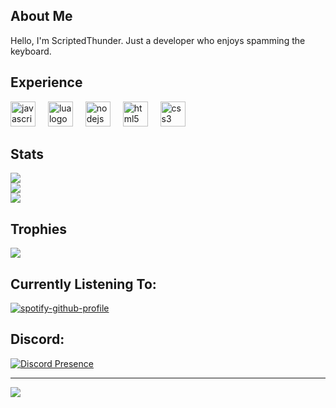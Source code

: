 
## About Me
Hello, I'm ScriptedThunder.
Just a developer who enjoys spamming the keyboard.

## Experience
<div align="left">
  <img src="https://img.shields.io/badge/JavaScript-F7DF1E?logo=javascript&logoColor=black&style=for-the-badge" height="40" alt="javascript logo"  />
  <img width="12" />
  <img src="https://img.shields.io/badge/Lua-2C2D72?logo=lua&logoColor=white&style=for-the-badge" height="40" alt="lua logo"  />
  <img width="12" />
  <img src="https://img.shields.io/badge/Node.js-339933?logo=nodedotjs&logoColor=white&style=for-the-badge" height="40" alt="nodejs logo"  />
  <img width="12" />
  <img src="https://img.shields.io/badge/HTML5-E34F26?logo=html5&logoColor=white&style=for-the-badge" height="40" alt="html5 logo"  />
  <img width="12" />
  <img src="https://img.shields.io/badge/CSS3-1572B6?logo=css3&logoColor=white&style=for-the-badge" height="40" alt="css3 logo"  />
</div>

## Stats
![](https://github-readme-stats.vercel.app/api?username=ScriptedThunder&theme=dark&hide_border=true&include_all_commits=false&count_private=false)<br/>
![](https://github-readme-streak-stats.herokuapp.com/?user=ScriptedThunder&theme=dark&hide_border=true)<br/>
![](https://github-readme-stats.vercel.app/api/top-langs/?username=ScriptedThunder&theme=dark&hide_border=true&include_all_commits=false&count_private=false&layout=compact)

## Trophies
![](https://github-profile-trophy.vercel.app/?username=ScriptedThunder&theme=radical&no-frame=true&no-bg=true&margin-w=4)

## Currently Listening To:
[![spotify-github-profile](https://spotify-github-profile.vercel.app/api/view?uid=odo1981&cover_image=true&theme=default&show_offline=false&background_color=121212&interchange=false&bar_color=53b14f&bar_color_cover=true)](https://github.com/kittinan/spotify-github-profile)

## Discord:
[![Discord Presence](https://lanyard.cnrad.dev/api/143359375271133186)](https://discord.com/users/143359375271133186)

---
[![](https://visitcount.itsvg.in/api?id=ScriptedThunder&icon=5&color=1)](https://visitcount.itsvg.in)
